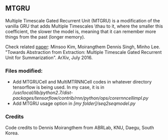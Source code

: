 ## MTGRU

Multiple Timescale Gated Recurrent Unit (MTGRU) is a modification of the vanilla GRU that adds Multiple Timescales \thau to it, where the smaller this coefficient, the slower the model is, meaning that it can remember more things from the past (longer memory).

Check related [paper](https://arxiv.org/abs/1607.00718): Minsoo Kim, Moirangthem Dennis Singh, Minho Lee. "Towards Abstraction from Extraction: Multiple Timescale Gated Recurrent Unit for Summarization". ArXiv, July 2016.

### Files modified:
* Add MTGRUCell and MultiMTRNNCell codes in whatever directory tensorflow is being used. In my case, it is in _/usr/local/lib/python2.7/dist-packages/tensorflow/contrib/rnn/python/ops/corernncellimpl.py_
* Add MTGRU usage option in _[my folder]/seq2seqmodel.py_

### Credits
Code credits to Dennis Moirangthem from ABRLab, KNU, Daegu, South Korea.
